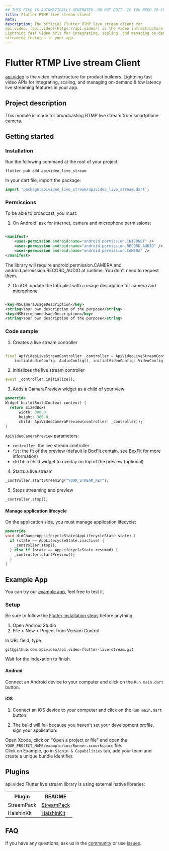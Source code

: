 ```yaml
---
## THIS FILE IS AUTOMATICALLY GENERATED. DO NOT EDIT. IF YOU NEED TO CHANGE THIS FILE,  CREATE A PR IN THE SOURCE REPOSITORY.
title: Flutter RTMP live stream client
meta:
description: The official Flutter RTMP live stream client for
api.video. [api.video](https://api.video/) is the video infrastructure for product builders.
Lightning fast video APIs for integrating, scaling, and managing on-demand & low latency live
streaming features in your app.
---
```


# Flutter RTMP Live stream Client

[api.video](https://api.video/) is the video infrastructure for product builders. Lightning fast
video APIs for integrating, scaling, and managing on-demand & low latency live streaming features in
your app.


## Project description

This module is made for broadcasting RTMP live stream from smartphone camera.

## Getting started

### Installation

Run the following command at the root of your project:

```shell
flutter pub add apivideo_live_stream
```

In your dart file, import the package:

```dart 
import 'package:apivideo_live_stream/apivideo_live_stream.dart';
```

### Permissions

To be able to broadcast, you must:

1. On Android: ask for internet, camera and microphone permissions:

```xml

<manifest>
    <uses-permission android:name="android.permission.INTERNET" />
    <uses-permission android:name="android.permission.RECORD_AUDIO" />
    <uses-permission android:name="android.permission.CAMERA" />
</manifest>
```

The library will require android.permission.CAMERA and android.permission.RECORD_AUDIO at runtime.
You don't need to request them.

2. On iOS: update the Info.plist with a usage description for camera and microphone

```xml

<key>NSCameraUsageDescription</key>
<string>Your own description of the purpose</string>
<key>NSMicrophoneUsageDescription</key>
<string>Your own description of the purpose</string>
```

### Code sample

1. Creates a live stream controller

```dart

final ApiVideoLiveStreamController _controller = ApiVideoLiveStreamController(
    initialAudioConfig: AudioConfig(), initialVideoConfig: VideoConfig.withDefaultBitrate());
```

2. Initializes the live stream controller

```dart
await _controller.initialize();
```

3. Adds a CameraPreview widget as a child of your view

```dart
@override
Widget build(BuildContext context) {
  return SizedBox(
      width: 300.0,
      height: 300.0,
      child: ApiVideoCameraPreview(controller: _controller));
}
```

`ApiVideoCameraPreview` parameters:

- `controller`: the live stream controller
- `fit`: the fit of the preview (default is BoxFit.contain,
  see [BoxFit](https://api.flutter.dev/flutter/painting/BoxFit.html) for more information)
- `child`: a child widget to overlay on top of the preview (optional)

4. Starts a live stream

```dart
_controller.startStreaming("YOUR_STREAM_KEY");
```

5. Stops streaming and preview

```dart
_controller.stop();
```

#### Manage application lifecycle

On the application side, you must manage application lifecycle:

```dart
@override
void didChangeAppLifecycleState(AppLifecycleState state) {
  if (state == AppLifecycleState.inactive) {
    _controller.stop();
  } else if (state == AppLifecycleState.resumed) {
    _controller.startPreview();
  }
}
```

## Example App

You can try
our [example app](https://github.com/apivideo/api.video-flutter-live-stream/tree/master/example),
feel free to test it.

### Setup

Be sure to follow the [Flutter installation steps](https://docs.flutter.dev/get-started/) before
anything.

1) Open Android Studio
2) File > New > Project from Version Control

In URL field, type:

```shell
git@github.com:apivideo/api.video-flutter-live-stream.git
```

Wait for the indexation to finish.

#### Android

Connect an Android device to your computer and click on the `Run main.dart` button.

#### iOS

1) Connect an iOS device to your computer and click on the `Run main.dart` button.

2) The build will fail because you haven't set your development profile, sign your application:

Open Xcode, click on "Open a project or file" and open
the `YOUR_PROJECT_NAME/example/ios/Runner.xcworkspace` file.
<br />Click on Example, go in `Signin & Capabilities` tab, add your team and create a unique bundle
identifier.

## Plugins

api.video Flutter live stream library is using external native libraries:

| Plugin     | README       |
|------------|--------------|
| StreamPack | [StreamPack] |
| HaishinKit | [HaishinKit] |

## FAQ

If you have any questions, ask us in the [community](https://community.api.video) or
use [issues](https://github.com/apivideo/api.video-flutter-live-stream/issues).

[//]: # (These are reference links used in the body of this note and get stripped out when the markdown processor does its job. There is no need to format nicely because it shouldn't be seen. Thanks SO - http://stackoverflow.com/questions/4823468/store-comments-in-markdown-syntax)

[StreamPack]: <https://github.com/ThibaultBee/StreamPack>

[HaishinKit]: <https://github.com/shogo4405/HaishinKit.swift>

